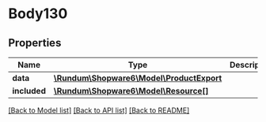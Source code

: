 # Body130

## Properties
Name | Type | Description | Notes
------------ | ------------- | ------------- | -------------
**data** | [**\Rundum\Shopware6\Model\ProductExport**](ProductExport.md) |  | [optional] 
**included** | [**\Rundum\Shopware6\Model\Resource[]**](Resource.md) |  | [optional] 

[[Back to Model list]](../../README.md#documentation-for-models) [[Back to API list]](../../README.md#documentation-for-api-endpoints) [[Back to README]](../../README.md)

